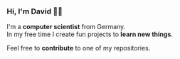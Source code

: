 ### Hi, I'm David ✌🏼

I'm a **computer scientist** from Germany.  
In my free time I create fun projects to **learn new things**.

Feel free to **contribute** to one of my repositories.
